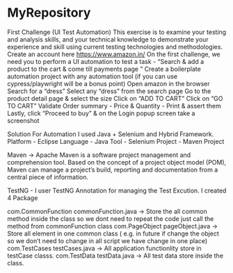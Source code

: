 # MyRepository
First Challenge (UI Test Automation) This exercise is to examine your testing and analysis skills, and your technical knowledge to demonstrate your experience and skill using current testing technologies and methodologies. Create an account here https://www.amazon.in/ On the first challenge, we need you to perform a UI automation to test a task - “Search & add a product to the cart & come till payments page ” Create a boilerplate automation project with any automation tool (if you can use cypress/playwright will be a bonus point) Open amazon in the browser Search for a “dress” Select any “dress” from the search page Go to the product detail page & select the size Click on “ADD TO CART” Click on “GO TO CART” Validate Order summary - Price & Quantity - Print & assert them Lastly, click “Proceed to buy” & on the Login popup screen take a screenshot

Solution For Automation I used Java + Selenium and Hybrid Framework. Platform - Eclipse Language - Java Tool - Selenium Project - Maven Project

Maven -> Apache Maven is a software project management and comprehension tool. Based on the concept of a project object model (POM), Maven can manage a project’s build, reporting and documentation from a central piece of information.

TestNG - I user TestNG Annotation for managing the Test Excution. I created 4 Package

com.CommonFunction
commonFunction.java -> Store the all common method inside the class so we dont need to repeat the code just call the method from commonFunction class
com.PageObject
pageObject.java -> Store all element in one common class ( e.g. in future if change the object so we don’t need to change in all script we have change in one place)
com.TestCases
testCases.java -> All application functionlity store in testCase classs.
com.TestData
testData.java -> All test data store inside the class.
